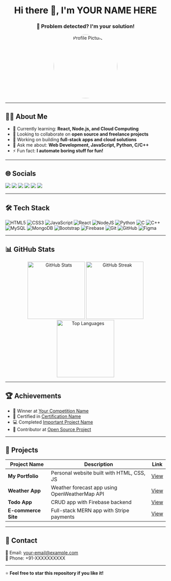 <h1 align="center">Hi there 👋, I'm YOUR NAME HERE</h1>
<h3 align="center">🚀 Problem detected? I'm your solution!</h3>

<p align="center">
  <img src="YOUR_PROFILE_PICTURE_URL" width="200" style="border-radius:50%" alt="Profile Picture" />
</p>

---

## 👨‍💻 About Me

- 🌱 Currently learning: **React, Node.js, and Cloud Computing**
- 🤝 Looking to collaborate on **open source and freelance projects**
- 🔭 Working on building **full-stack apps and cloud solutions**
- 💬 Ask me about: **Web Development, JavaScript, Python, C/C++**
- ⚡ Fun fact: **I automate boring stuff for fun!**

---

## 🌐 Socials

<p align="left">
<a href="YOUR_LINKEDIN_URL"><img src="https://img.shields.io/badge/LinkedIn-0077B5?style=for-the-badge&logo=linkedin&logoColor=white"/></a>
<a href="YOUR_INSTAGRAM_URL"><img src="https://img.shields.io/badge/Instagram-E4405F?style=for-the-badge&logo=instagram&logoColor=white"/></a>
<a href="YOUR_YOUTUBE_URL"><img src="https://img.shields.io/badge/YouTube-FF0000?style=for-the-badge&logo=youtube&logoColor=white"/></a>
<a href="YOUR_TWITTER_URL"><img src="https://img.shields.io/badge/Twitter-1DA1F2?style=for-the-badge&logo=twitter&logoColor=white"/></a>
<a href="YOUR_FACEBOOK_URL"><img src="https://img.shields.io/badge/Facebook-1877F2?style=for-the-badge&logo=facebook&logoColor=white"/></a>
<a href="YOUR_MEDIUM_URL"><img src="https://img.shields.io/badge/Medium-12100E?style=for-the-badge&logo=medium&logoColor=white"/></a>
</p>

---

## 🛠 Tech Stack

![HTML5](https://img.shields.io/badge/HTML5-E34F26?logo=html5&logoColor=white&style=for-the-badge)
![CSS3](https://img.shields.io/badge/CSS3-1572B6?logo=css3&logoColor=white&style=for-the-badge)
![JavaScript](https://img.shields.io/badge/JavaScript-F7DF1E?logo=javascript&logoColor=black&style=for-the-badge)
![React](https://img.shields.io/badge/React-61DAFB?logo=react&logoColor=black&style=for-the-badge)
![NodeJS](https://img.shields.io/badge/Node.js-339933?logo=nodedotjs&logoColor=white&style=for-the-badge)
![Python](https://img.shields.io/badge/Python-3776AB?logo=python&logoColor=white&style=for-the-badge)
![C](https://img.shields.io/badge/C-00599C?logo=c&logoColor=white&style=for-the-badge)
![C++](https://img.shields.io/badge/C++-00599C?logo=c%2B%2B&logoColor=white&style=for-the-badge)
![MySQL](https://img.shields.io/badge/MySQL-4479A1?logo=mysql&logoColor=white&style=for-the-badge)
![MongoDB](https://img.shields.io/badge/MongoDB-47A248?logo=mongodb&logoColor=white&style=for-the-badge)
![Bootstrap](https://img.shields.io/badge/Bootstrap-7952B3?logo=bootstrap&logoColor=white&style=for-the-badge)
![Firebase](https://img.shields.io/badge/Firebase-FFCA28?logo=firebase&logoColor=black&style=for-the-badge)
![Git](https://img.shields.io/badge/Git-F05032?logo=git&logoColor=white&style=for-the-badge)
![GitHub](https://img.shields.io/badge/GitHub-181717?logo=github&logoColor=white&style=for-the-badge)
![Figma](https://img.shields.io/badge/Figma-F24E1E?logo=figma&logoColor=white&style=for-the-badge)
<!-- Add more badges for your stack -->

---

## 📊 GitHub Stats

<p align="center">
  <img src="https://github-readme-stats.vercel.app/api?username=YOUR_GITHUB_USERNAME&show_icons=true&theme=radical" alt="GitHub Stats" height="180" />
  <img src="https://github-readme-streak-stats.herokuapp.com/?user=YOUR_GITHUB_USERNAME&theme=radical" alt="GitHub Streak" height="180"/>
  <img src="https://github-readme-stats.vercel.app/api/top-langs/?username=YOUR_GITHUB_USERNAME&layout=compact&theme=radical" alt="Top Languages" height="180"/>
</p>

---

## 🏆 Achievements

- 🥇 Winner at [Your Competition Name](LINK)
- 🏅 Certified in [Certification Name](LINK)
- 💻 Completed [Important Project Name](LINK)
- 🚀 Contributor at [Open Source Project](LINK)

---

## 📂 Projects

| Project Name | Description | Link |
| ------------ | ----------- | ---- |
| **My Portfolio** | Personal website built with HTML, CSS, JS | [View](YOUR_PROJECT_LINK) |
| **Weather App** | Weather forecast app using OpenWeatherMap API | [View](YOUR_PROJECT_LINK) |
| **Todo App** | CRUD app with Firebase backend | [View](YOUR_PROJECT_LINK) |
| **E-commerce Site** | Full-stack MERN app with Stripe payments | [View](YOUR_PROJECT_LINK) |

---

## 💬 Contact

📧 Email: [your-email@example.com](mailto:your-email@example.com)  
📱 Phone: +91-XXXXXXXXXX

---

⭐ **Feel free to star this repository if you like it!**

